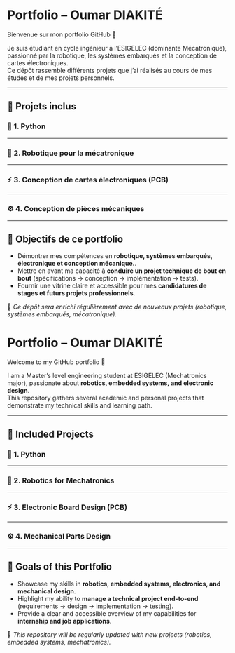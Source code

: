 # Portfolio – Oumar DIAKITÉ

Bienvenue sur mon portfolio GitHub 👋  

Je suis étudiant en cycle ingénieur à l’ESIGELEC (dominante Mécatronique), passionné par la robotique, les systèmes embarqués et la conception de cartes électroniques.  
Ce dépôt rassemble différents projets que j’ai réalisés au cours de mes études et de mes projets personnels.  

---

## 🚀 Projets inclus

### 🐍 1. Python 

----

### 🤖 2. Robotique pour la mécatronique

---

### ⚡ 3. Conception de cartes électroniques (PCB)

---

### ⚙️ 4. Conception de pièces mécaniques


---

## 🎯 Objectifs de ce portfolio
- Démontrer mes compétences en **robotique, systèmes embarqués, électronique et conception mécanique.**.  
- Mettre en avant ma capacité à **conduire un projet technique de bout en bout** (spécifications → conception → implémentation → tests).  
- Fournir une vitrine claire et accessible pour mes **candidatures de stages et futurs projets professionnels**.  



🔗 *Ce dépôt sera enrichi régulièrement avec de nouveaux projets (robotique, systèmes embarqués, mécatronique).*  


# Portfolio – Oumar DIAKITÉ

Welcome to my GitHub portfolio 👋  

I am a Master’s level engineering student at ESIGELEC (Mechatronics major), passionate about **robotics, embedded systems, and electronic design**.  
This repository gathers several academic and personal projects that demonstrate my technical skills and learning path.  

---

## 🚀 Included Projects

### 🐍 1. Python

---

### 🤖 2. Robotics for Mechatronics

---

### ⚡ 3. Electronic Board Design (PCB)

---


### ⚙️ 4. Mechanical Parts Design

---

## 🎯 Goals of this Portfolio
- Showcase my skills in **robotics, embedded systems, electronics, and mechanical design**.  
- Highlight my ability to **manage a technical project end-to-end** (requirements → design → implementation → testing).  
- Provide a clear and accessible overview of my capabilities for **internship and job applications**.  



🔗 *This repository will be regularly updated with new projects (robotics, embedded systems, mechatronics).*  


